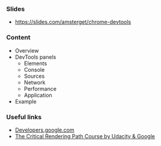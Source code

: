 ### Slides
- https://slides.com/amsterget/chrome-devtools

### Content
* Overview
* DevTools panels
  * Elements
  * Console
  * Sources
  * Network
  * Performance
  * Application
* Example

### Useful links
- [Developers.google.com](https://developers.google.com/web/tools/chrome-devtools)
- [The Critical Rendering Path Course by Udacity & Google](https://www.udacity.com/course/website-performance-optimization--ud884)
